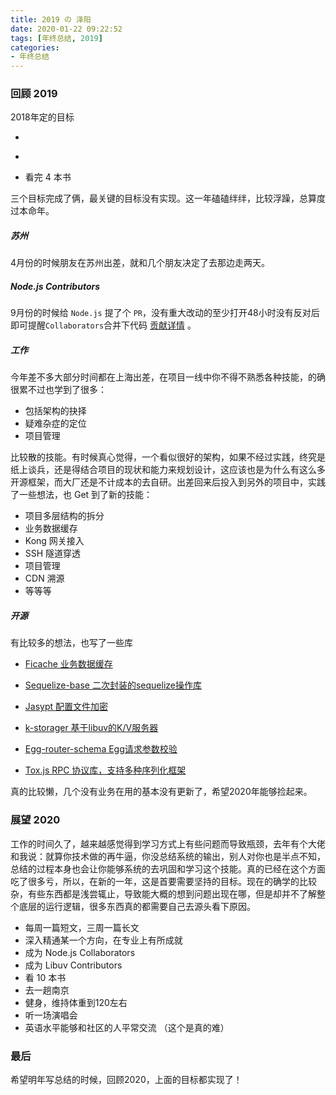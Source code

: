 ```yaml
---
title: 2019 の 泽阳
date: 2020-01-22 09:22:52
tags: [年终总结, 2019]
categories: 
- 年终总结
---
```


### 回顾 2019

2018年定的目标

- ~~~成为 `Node.js Contributors`~~~

- ~~~去一趟苏州~~~

- 看完 4 本书 

三个目标完成了俩，最关键的目标没有实现。这一年磕磕绊绊，比较浮躁，总算度过本命年。

##### 苏州

4月份的时候朋友在苏州出差，就和几个朋友决定了去那边走两天。

##### Node.js Contributors

9月份的时候给 `Node.js` 提了个 `PR`，没有重大改动的至少打开48小时没有反对后即可提醒`Collaborators`合并下代码 [贡献详情](https://github.com/nodejs/node/blob/master/COLLABORATOR_GUIDE.md#waiting-for-approvals) 。

##### 工作

今年差不多大部分时间都在上海出差，在项目一线中你不得不熟悉各种技能，的确很累不过也学到了很多：

- 包括架构的抉择
- 疑难杂症的定位
- 项目管理
  
比较散的技能。有时候真心觉得，一个看似很好的架构，如果不经过实践，终究是纸上谈兵，还是得结合项目的现状和能力来规划设计，这应该也是为什么有这么多开源框架，而大厂还是不计成本的去自研。出差回来后投入到另外的项目中，实践了一些想法，也 Get 到了新的技能：

- 项目多层结构的拆分
- 业务数据缓存
- Kong 网关接入
- SSH 隧道穿透
- 项目管理
- CDN 溯源
- 等等等

##### 开源

有比较多的想法，也写了一些库

- [Ficache 业务数据缓存](https://github.com/rickyes/ficache)

- [Sequelize-base 二次封装的sequelize操作库](https://github.com/rickyes/sequelize-base)

- [Jasypt 配置文件加密](https://github.com/rickyes/jasypt)

- [k-storager 基于libuv的K/V服务器](https://github.com/rickyes/k-storager)

- [Egg-router-schema Egg请求参数校验](https://github.com/dtwave-nodejs/egg-router-schema)

- [Tox.js RPC 协议库，支持多种序列化框架](https://github.com/toxhub/tox.js)

真的比较懒，几个没有业务在用的基本没有更新了，希望2020年能够捡起来。

### 展望 2020

工作的时间久了，越来越感觉得到学习方式上有些问题而导致瓶颈，去年有个大佬和我说：就算你技术做的再牛逼，你没总结系统的输出，别人对你也是半点不知，总结的过程本身也会让你能够系统的去巩固和学习这个技能。真的已经在这个方面吃了很多亏，所以，在新的一年，这是首要需要坚持的目标。现在的确学的比较杂，有些东西都是浅尝辄止，导致能大概的想到问题出现在哪，但是却并不了解整个底层的运行逻辑，很多东西真的都需要自己去源头看下原因。

- 每周一篇短文，三周一篇长文
- 深入精通某一个方向，在专业上有所成就
- 成为 Node.js Collaborators
- 成为 Libuv Contributors
- 看 10 本书
- 去一趟南京
- 健身，维持体重到120左右
- 听一场演唱会
- 英语水平能够和社区的人平常交流 （这个是真的难）

### 最后

希望明年写总结的时候，回顾2020，上面的目标都实现了！


